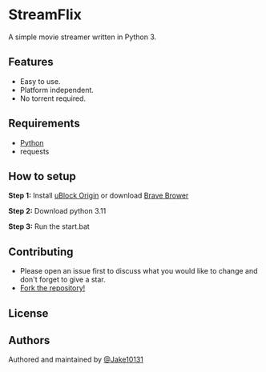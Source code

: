 # StreamFlix
A simple movie streamer written in Python 3.

## Features
* Easy to use.
* Platform independent.
* No torrent required.

## Requirements
* [Python](https://www.python.org/downloads/)
* requests

## How to setup

**Step 1:** Install [uBlock Origin](https://ublockorigin.com/) or download [Brave Brower](https://brave.com/)

**Step 2:** Download python 3.11

**Step 3:** Run the start.bat

## Contributing
* Please open an issue first to discuss what you would like to change and don't forget to give a star.
* [Fork the repository!](https://github.com/Jake10131/StreamFlix)

## License


## Authors

Authored and maintained by [@Jake10131](https://github.com/Jake10131)
